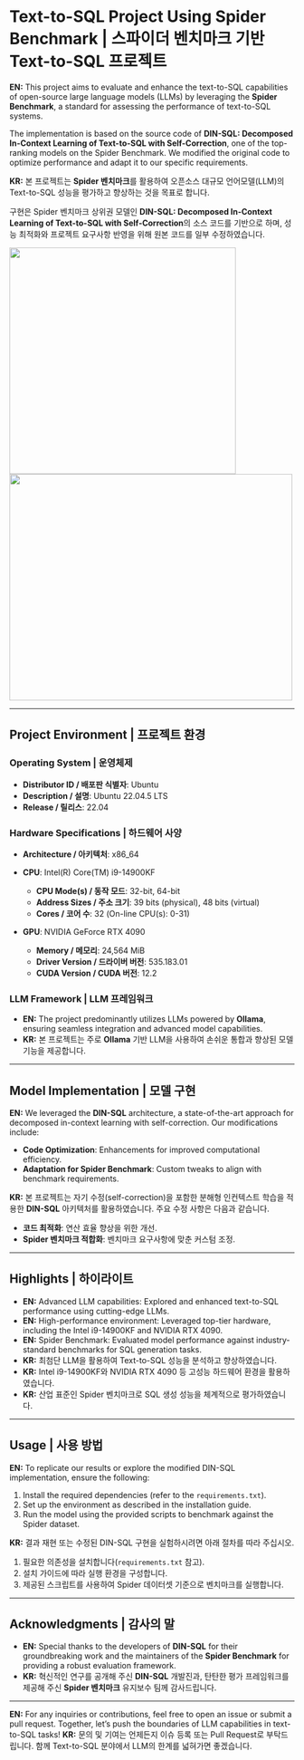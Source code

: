 # Text-to-SQL Project Using Spider Benchmark | 스파이더 벤치마크 기반 Text-to-SQL 프로젝트

**EN:**
This project aims to evaluate and enhance the text-to-SQL capabilities of open-source large language models (LLMs) by leveraging the **Spider Benchmark**, a standard for assessing the performance of text-to-SQL systems.

The implementation is based on the source code of **DIN-SQL: Decomposed In-Context Learning of Text-to-SQL with Self-Correction**, one of the top-ranking models on the Spider Benchmark. We modified the original code to optimize performance and adapt it to our specific requirements.

**KR:**
본 프로젝트는 **Spider 벤치마크**를 활용하여 오픈소스 대규모 언어모델(LLM)의 Text-to-SQL 성능을 평가하고 향상하는 것을 목표로 합니다.

구현은 Spider 벤치마크 상위권 모델인 **DIN-SQL: Decomposed In-Context Learning of Text-to-SQL with Self-Correction**의 소스 코드를 기반으로 하며, 성능 최적화와 프로젝트 요구사항 반영을 위해 원본 코드를 일부 수정하였습니다.

<img src="https://github.com/user-attachments/assets/6bba25a8-7b0d-41b1-84df-8cd3bb097780" width="400" height="400"/>
<img src="https://github.com/user-attachments/assets/1c8a1a62-56bc-4c30-8edf-639f88e0573f" width="500" height="400"/>

---

## Project Environment | 프로젝트 환경

### Operating System | 운영체제

* **Distributor ID / 배포판 식별자**: Ubuntu
* **Description / 설명**: Ubuntu 22.04.5 LTS
* **Release / 릴리스**: 22.04

### Hardware Specifications | 하드웨어 사양

* **Architecture / 아키텍처**: x86_64

* **CPU**: Intel(R) Core(TM) i9-14900KF

  * **CPU Mode(s) / 동작 모드**: 32-bit, 64-bit
  * **Address Sizes / 주소 크기**: 39 bits (physical), 48 bits (virtual)
  * **Cores / 코어 수**: 32 (On-line CPU(s): 0-31)

* **GPU**: NVIDIA GeForce RTX 4090

  * **Memory / 메모리**: 24,564 MiB
  * **Driver Version / 드라이버 버전**: 535.183.01
  * **CUDA Version / CUDA 버전**: 12.2

### LLM Framework | LLM 프레임워크

* **EN:** The project predominantly utilizes LLMs powered by **Ollama**, ensuring seamless integration and advanced model capabilities.
* **KR:** 본 프로젝트는 주로 **Ollama** 기반 LLM을 사용하여 손쉬운 통합과 향상된 모델 기능을 제공합니다.

---

## Model Implementation | 모델 구현

**EN:**
We leveraged the **DIN-SQL** architecture, a state-of-the-art approach for decomposed in-context learning with self-correction. Our modifications include:

* **Code Optimization**: Enhancements for improved computational efficiency.
* **Adaptation for Spider Benchmark**: Custom tweaks to align with benchmark requirements.

**KR:**
본 프로젝트는 자기 수정(self-correction)을 포함한 분해형 인컨텍스트 학습을 적용한 **DIN-SQL** 아키텍처를 활용하였습니다. 주요 수정 사항은 다음과 같습니다.

* **코드 최적화**: 연산 효율 향상을 위한 개선.
* **Spider 벤치마크 적합화**: 벤치마크 요구사항에 맞춘 커스텀 조정.

---

## Highlights | 하이라이트

* **EN:** Advanced LLM capabilities: Explored and enhanced text-to-SQL performance using cutting-edge LLMs.
* **EN:** High-performance environment: Leveraged top-tier hardware, including the Intel i9-14900KF and NVIDIA RTX 4090.
* **EN:** Spider Benchmark: Evaluated model performance against industry-standard benchmarks for SQL generation tasks.
* **KR:** 최첨단 LLM을 활용하여 Text-to-SQL 성능을 분석하고 향상하였습니다.
* **KR:** Intel i9-14900KF와 NVIDIA RTX 4090 등 고성능 하드웨어 환경을 활용하였습니다.
* **KR:** 산업 표준인 Spider 벤치마크로 SQL 생성 성능을 체계적으로 평가하였습니다.

---

## Usage | 사용 방법

**EN:**
To replicate our results or explore the modified DIN-SQL implementation, ensure the following:

1. Install the required dependencies (refer to the `requirements.txt`).
2. Set up the environment as described in the installation guide.
3. Run the model using the provided scripts to benchmark against the Spider dataset.

**KR:**
결과 재현 또는 수정된 DIN-SQL 구현을 실험하시려면 아래 절차를 따라 주십시오.

1. 필요한 의존성을 설치합니다(`requirements.txt` 참고).
2. 설치 가이드에 따라 실행 환경을 구성합니다.
3. 제공된 스크립트를 사용하여 Spider 데이터셋 기준으로 벤치마크를 실행합니다.

---

## Acknowledgments | 감사의 말

* **EN:** Special thanks to the developers of **DIN-SQL** for their groundbreaking work and the maintainers of the **Spider Benchmark** for providing a robust evaluation framework.
* **KR:** 혁신적인 연구를 공개해 주신 **DIN-SQL** 개발진과, 탄탄한 평가 프레임워크를 제공해 주신 **Spider 벤치마크** 유지보수 팀께 감사드립니다.

---

**EN:** For any inquiries or contributions, feel free to open an issue or submit a pull request. Together, let’s push the boundaries of LLM capabilities in text-to-SQL tasks!
**KR:** 문의 및 기여는 언제든지 이슈 등록 또는 Pull Request로 부탁드립니다. 함께 Text-to-SQL 분야에서 LLM의 한계를 넓혀가면 좋겠습니다.
